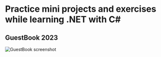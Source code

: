 # Practice mini projects and exercises while learning .NET with C#

## GuestBook 2023
![GuestBook screenshot](https://github.com/danieltkach/.NET-practice/assets/70539591/27bd2ccd-ccbf-4093-8366-b891f93b58ab)
